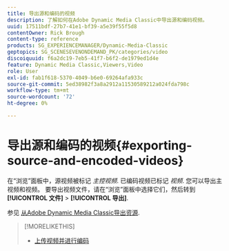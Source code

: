 ```yaml
---
title: 导出源和编码的视频
description: 了解如何在Adobe Dynamic Media Classic中导出源和编码视频。
uuid: 17511bdf-27b7-41e1-bf39-a5e39f55f5d8
contentOwner: Rick Brough
content-type: reference
products: SG_EXPERIENCEMANAGER/Dynamic-Media-Classic
geptopics: SG_SCENESEVENONDEMAND_PK/categories/video
discoiquuid: f6a2dc19-7eb5-41f7-b6f2-de1979ed1d4e
feature: Dynamic Media Classic,Viewers,Video
role: User
exl-id: fab1f618-5370-4049-b6e0-69264afa933c
source-git-commit: 5ed38982f3a8a2912a11530589212a024fda798c
workflow-type: tm+mt
source-wordcount: '72'
ht-degree: 0%

---
```


# 导出源和编码的视频{#exporting-source-and-encoded-videos}

在“浏览”面板中，源视频被标记 *主控视频*. 已编码视频已标记 *视频*. 您可以导出主视频和视频。 要导出视频文件，请在“浏览”面板中选择它们，然后转到 **[!UICONTROL 文件]** > **[!UICONTROL 导出]**.

参见 [从Adobe Dynamic Media Classic导出资源](exporting-assets-from-dmc.md#exporting-assets-from-dmc).

>[!MORELIKETHIS]
>
>* [上传视频并进行编码](uploading-encoding-videos.md#uploading_and_encoding_videos)


